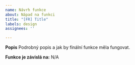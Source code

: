```yaml
---
name: Návrh funkce
about: Nápad na funkci
title: "[FR] Title"
labels: design
assignees: ''

---
```


**Popis**
Podrobný popis a jak by finální funkce měla fungovat.

**Funkce je závislá na:** N/A

